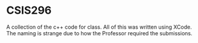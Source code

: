 # CSIS296

A collection of the c++ code for class. All of this was written using XCode. The naming is strange due to how the Professor required the submissions.
